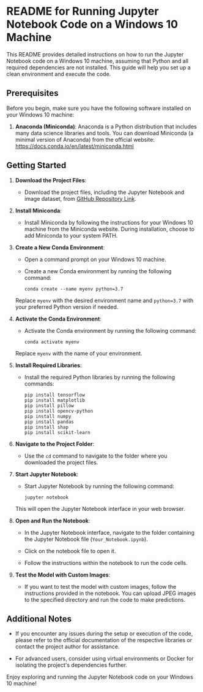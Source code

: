 # README for Running Jupyter Notebook Code on a Windows 10 Machine

This README provides detailed instructions on how to run the Jupyter Notebook code on a Windows 10 machine, assuming that Python and all required dependencies are not installed. This guide will help you set up a clean environment and execute the code.

## Prerequisites

Before you begin, make sure you have the following software installed on your Windows 10 machine:

1. **Anaconda (Miniconda)**: Anaconda is a Python distribution that includes many data science libraries and tools. You can download Miniconda (a minimal version of Anaconda) from the official website: https://docs.conda.io/en/latest/miniconda.html

## Getting Started

1. **Download the Project Files**:

   - Download the project files, including the Jupyter Notebook and image dataset, from [GitHub Repository Link](link_to_repository).

2. **Install Miniconda**:

   - Install Miniconda by following the instructions for your Windows 10 machine from the Miniconda website. During installation, choose to add Miniconda to your system PATH.

3. **Create a New Conda Environment**:

   - Open a command prompt on your Windows 10 machine.
   - Create a new Conda environment by running the following command:
   
     ```
     conda create --name myenv python=3.7
     ```

   Replace `myenv` with the desired environment name and `python=3.7` with your preferred Python version if needed.

4. **Activate the Conda Environment**:

   - Activate the Conda environment by running the following command:

     ```
     conda activate myenv
     ```

   Replace `myenv` with the name of your environment.

5. **Install Required Libraries**:

   - Install the required Python libraries by running the following commands:

     ```
     pip install tensorflow
     pip install matplotlib
     pip install pillow
     pip install opencv-python
     pip install numpy
     pip install pandas
     pip install shap
     pip install scikit-learn
     ```

6. **Navigate to the Project Folder**:

   - Use the `cd` command to navigate to the folder where you downloaded the project files.

7. **Start Jupyter Notebook**:

   - Start Jupyter Notebook by running the following command:

     ```
     jupyter notebook
     ```

   This will open the Jupyter Notebook interface in your web browser.

8. **Open and Run the Notebook**:

   - In the Jupyter Notebook interface, navigate to the folder containing the Jupyter Notebook file (`Your_Notebook.ipynb`).

   - Click on the notebook file to open it.

   - Follow the instructions within the notebook to run the code cells.

9. **Test the Model with Custom Images**:

   - If you want to test the model with custom images, follow the instructions provided in the notebook. You can upload JPEG images to the specified directory and run the code to make predictions.

## Additional Notes

- If you encounter any issues during the setup or execution of the code, please refer to the official documentation of the respective libraries or contact the project author for assistance.

- For advanced users, consider using virtual environments or Docker for isolating the project's dependencies further.

Enjoy exploring and running the Jupyter Notebook code on your Windows 10 machine!
